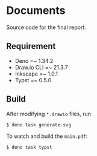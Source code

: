 # Documents

Source code for the final report.


## Requirement

- Deno =~ 1.34.2
- Draw.io CLI =~ 21.3.7
- Inkscape =~ 1.0.1
- Typst =~ 0.5.0


## Build

After modifying `*.drawio` files, run

```sh
$ deno task generate-svg
```

To watch and build the `main.pdf`:

```sh
$ deno task typst
```
